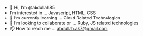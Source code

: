 - 👋 Hi, I’m @abdullah85
-   I’m interested in ... 
Javascript, HTML, CSS
- 🌱 I’m currently learning ...
Cloud Related Technologies
- 💞️ I’m looking to collaborate on ...
Ruby, JS related technologies
- 📫 How to reach me ...
abdullah.ak7@gmail.com
<!---
abdullah85/abdullah85 is a ✨ special ✨ repository because its `README.md` (this file) appears on your GitHub profile.
You can click the Preview link to take a look at your changes.
--->
